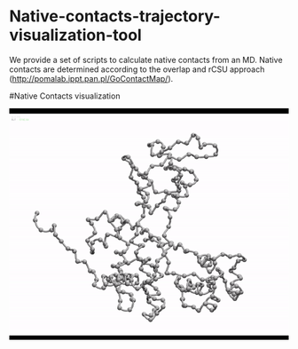 # Native-contacts-trajectory-visualization-tool
We provide a set of scripts to calculate native contacts from an MD. Native contacts are determined according to the overlap and rCSU approach (http://pomalab.ippt.pan.pl/GoContactMap/).

#Native Contacts visualization

![Native Contacts visualization](https://github.com/Multiscale-Modelling-of-Complex-Systems/Native-contacts-determination-from-MD/blob/main/native_contacts.gif)



